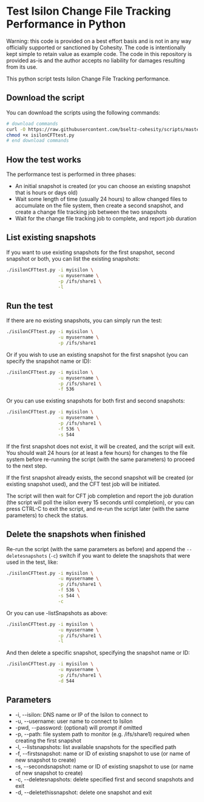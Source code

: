 # Test Isilon Change File Tracking Performance in Python

Warning: this code is provided on a best effort basis and is not in any way officially supported or sanctioned by Cohesity. The code is intentionally kept simple to retain value as example code. The code in this repository is provided as-is and the author accepts no liability for damages resulting from its use.

This python script tests Isilon Change File Tracking performance.

## Download the script

You can download the scripts using the following commands:

```bash
# download commands
curl -O https://raw.githubusercontent.com/bseltz-cohesity/scripts/master/python/isilonCFTtest/isilonCFTtest.py
chmod +x isilonCFTtest.py
# end download commands
```

## How the test works

The performance test is performed in three phases:

* An initial snapshot is created (or you can choose an existing snapshot that is hours or days old)
* Wait some length of time (usually 24 hours) to allow changed files to accumulate on the file system, then create a second snapshot, and create a change file tracking job between the two snapshots
* Wait for the change file tracking job to complete, and report job duration

## List existing snapshots

If you want to use existing snapshots for the first snapshot, second snapshot or both, you can list the existing snapshots:

```bash
./isilonCFTtest.py -i myisilon \
                   -u myusername \
                   -p /ifs/share1 \
                   -l
```

## Run the test

If there are no existing snapshots, you can simply run the test:

```bash
./isilonCFTtest.py -i myisilon \
                   -u myusername \
                   -p /ifs/share1
```

Or if you wish to use an existing snapshot for the first snapshot (you can specify the snapshot name or ID):

```bash
./isilonCFTtest.py -i myisilon \
                   -u myusername \
                   -p /ifs/share1 \
                   -f 536
```

Or you can use existing snapshots for both first and second snapshots:

```bash
./isilonCFTtest.py -i myisilon \
                   -u myusername \
                   -p /ifs/share1 \
                   -f 536 \
                   -s 544
```

If the first snapshot does not exist, it will be created, and the script will exit. You should wait 24 hours (or at least a few hours) for changes to the file system before re-running the script (with the same parameters) to proceed to the next step.

If the first snapshot already exists, the second snapshot will be created (or existing snapshot used), and the CFT test job will be initiated.

The script will then wait for CFT job completion and report the job duration (the script will poll the isilon every 15 seconds until completion), or you can press CTRL-C to exit the script, and re-run the script later (with the same parameters) to check the status.

## Delete the snapshots when finished

Re-run the script (with the same parameters as before) and append the `--deletesnapshots` (`-c`) switch if you want to delete the snapshots that were used in the test, like:

```bash
./isilonCFTtest.py -i myisilon \
                   -u myusername \
                   -p /ifs/share1 \
                   -f 536 \
                   -s 544 \
                   -c
```

Or you can use -listSnapshots as above:

```bash
./isilonCFTtest.py -i myisilon \
                   -u myusername \
                   -p /ifs/share1 \
                   -l
```

And then delete a specific snapshot, specifying the snapshot name or ID:

```bash
./isilonCFTtest.py -i myisilon \
                   -u myusername \
                   -p /ifs/share1 \
                   -d 544
```

## Parameters

* -i, --isilon: DNS name or IP of the Isilon to connect to
* -u, --username: user name to connect to Isilon
* -pwd, --password: (optional) will prompt if omitted
* -p, --path: file system path to monitor (e.g. /ifs/share1) required when creating the first snapshot
* -l, --listsnapshots: list available snapshots for the specified path
* -f, --firstsnapshot: name or ID of existing snapshot to use (or name of new snapshot to create)
* -s, --secondsnapshot: name or ID of existing snapshot to use (or name of new snapshot to create)
* -c, --deletesnapshots: delete specified first and second snapshots and exit
* -d, --deletethissnapshot: delete one snapshot and exit
